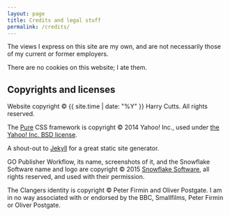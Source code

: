 ```yaml
---
layout: page
title: Credits and legal stuff
permalink: /credits/
---
```


The views I express on this site are my own, and are not necessarily those of my current or former employers.

There are no cookies on this website; I ate them.

Copyrights and licenses
-----------------------

Website copyright &copy; {{ site.time | date: "%Y" }} Harry Cutts. All rights reserved.

The [Pure][] CSS framework is copyright &copy; 2014 Yahoo! Inc., used under [the Yahoo! Inc. BSD license][pure-license].

A shout-out to [Jekyll][] for a great static site generator.

GO Publisher Workflow, its name, screenshots of it, and the Snowflake Software name and logo are copyright &copy; 2015 [Snowflake Software][], all rights reserved, and used with their permission.

The Clangers identity is copyright &copy; Peter Firmin and Oliver Postgate. I am in no way associated with or endorsed by the BBC, Smallfilms, Peter Firmin or Oliver Postgate.

[Pure]: http://purecss.io/
[pure-license]: /bower_components/pure/LICENSE.md
[Jekyll]: http://jekyllrb.com/
[Snowflake Software]: http://www.snowflakesoftware.com/
